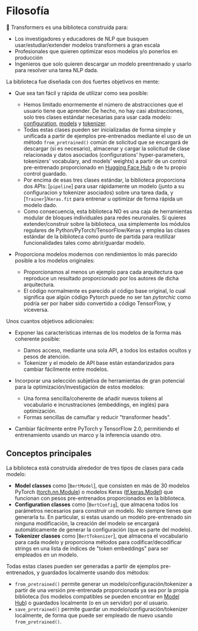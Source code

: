 <!--Copyright 2020 de The HuggingFace Team. Todos los derechos reservados

Con licencia bajo la Licencia Apache, Versión 2.0 (la "Licencia"); No puedes usar este archivo excepto de conformidad con la Licencia.
Puedes obtener una copia de la Licencia en

http://www.apache.org/licenses/LICENSE-2.0

Al menos que sea requrido por la ley aplicable o acordado por escrito, el software distribuido bajo la Licencia es distribuido sobre una BASE "AS IS", SIN GARANTIAS O CONDICIONES DE
NINGÚN TIPO. Ver la Licencia para el idioma específico que rige los permisos y limitaciones bajo la Licencia.

⚠️ Note that this file is in Markdown but contain specific syntax for our doc-builder (similar to MDX) that may not be
rendered properly in your Markdown viewer.

-->

# Filosofía

🤗 Transformers es una biblioteca construida para:

- Los investigadores y educadores de NLP que busquen usar/estudiar/extender modelos transformers a gran escala 
- Profesionales que quieren optimizar esos modelos y/o ponerlos en producción 
- Ingenieros que solo quieren descargar un modelo preentrenado y usarlo para resolver una tarea NLP dada. 

La biblioteca fue diseñada con dos fuertes objetivos en mente:

- Que sea tan fácil y rápida de utilizar como sea posible:

  - Hemos limitado enormemente el número de abstracciones que el usuario tiene que aprender. De hecho, no hay casi abstracciones,
    solo tres clases estándar necesarias para usar cada modelo: [configuration](main_classes/configuration),
    [models](main_classes/model) y [tokenizer](main_classes/tokenizer).
  - Todas estas clases pueden ser inicializadas de forma simple y unificada a partir de ejemplos pre-entrenados mediante el uso de un método
    `from_pretrained()` común de solicitud que se encargará de descargar (si es necesario), almacenar y cargar la solicitud de clase relacionada y datos asociados
    (configurations' hyper-parameters, tokenizers' vocabulary, and models' weights) a partir de un control pre-entrenado proporcionado en
    [Hugging Face Hub](https://hf-mirror.com/models) o de tu propio control guardado.
  - Por encima de esas tres clases estándar, la biblioteca proporciona dos APIs: [`pipeline`] para usar rápidamente un modelo (junto a su configuracion y tokenizer asociados)
    sobre una tarea dada, y [`Trainer`]/`Keras.fit` para entrenar u optimizar de forma rápida un modelo dado.
  - Como consecuencia, esta biblioteca NO es una caja de herramientas modular de bloques individuales para redes neuronales. Si quieres extender/construir sobre la biblioteca,
    usa simplemente los módulos regulares de Python/PyTorch/TensorFlow/Keras y emplea las clases estándar de la biblioteca como punto de partida para reutilizar funcionalidades
    tales como abrir/guardar modelo.
    
- Proporciona modelos modernos con rendimientos lo más parecido posible a los modelos originales:

  - Proporcionamos al menos un ejemplo para cada arquitectura que reproduce un resultado proporcionado por los autores de dicha arquitectura.
  - El código normalmente es parecido al código base original, lo cual significa que algún código Pytorch puede no ser tan 
    *pytorchic* como podría ser por haber sido convertido a código TensorFlow, y viceversa. 

Unos cuantos objetivos adicionales:

- Exponer las características internas de los modelos de la forma más coherente posible:

  - Damos acceso, mediante una sola API, a todos los estados ocultos y pesos de atención.
  - Tokenizer y el modelo de API base están estandarizados para cambiar fácilmente entre modelos.

- Incorporar una selección subjetiva de herramientas de gran potencial para la optimización/investigación de estos modelos:

  - Una forma sencilla/coherente de añadir nuevos tokens al vocabulario e incrustraciones (embeddings, en inglés) para optimización.
  - Formas sencillas de camuflar y reducir "transformer heads".

- Cambiar fácilmente entre PyTorch y TensorFlow 2.0, permitiendo el entrenamiento usando un marco y la inferencia usando otro.

## Conceptos principales 

La biblioteca está construida alrededor de tres tipos de clases para cada modelo:

- **Model classes** como [`BertModel`], que consisten en más de 30 modelos PyTorch ([torch.nn.Module](https://pytorch.org/docs/stable/nn.html#torch.nn.Module)) o modelos Keras ([tf.keras.Model](https://www.tensorflow.org/api_docs/python/tf/keras/Model)) que funcionan con pesos pre-entrenados proporcionados en la
  biblioteca.
- **Configuration classes** como [`BertConfig`], que almacena todos los parámetros necesarios para construir un modelo. 
  No siempre tienes que generarla tu. En particular, si estas usando un modelo pre-entrenado sin ninguna modificación,
  la creación del modelo se encargará automáticamente de generar la configuración (que es parte del modelo).
- **Tokenizer classes** como [`BertTokenizer`], que almacena el vocabulario para cada modelo y proporciona métodos para
  codificar/decodificar strings en una lista de índices de "token embeddings" para ser empleados en un modelo.          

Todas estas clases pueden ser generadas a partir de ejemplos pre-entrenados, y guardados localmente usando dos métodos:

- `from_pretrained()` permite generar un modelo/configuración/tokenizer a partir de una versión pre-entrenada proporcionada ya sea por
  la propia biblioteca (los modelos compatibles se pueden encontrar en [Model Hub](https://hf-mirror.com/models)) o
  guardados localmente (o en un servidor) por el usuario. 
- `save_pretrained()` permite guardar un modelo/configuración/tokenizer localmente, de forma que puede ser empleado de nuevo usando
  `from_pretrained()`.
